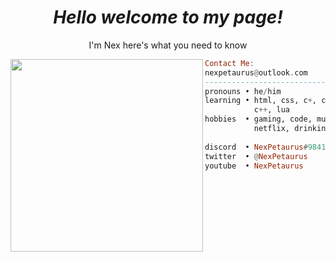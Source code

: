<h1 align="center">
  <I> Hello welcome to my page! </I>
</h1>



<p align="center"> I'm Nex here's what you need to know </p>


<img align="left" src="https://github.com/NexPetaurus.png" width="308" />

```haskell
Contact Me:
nexpetaurus@outlook.com
------------------------------
pronouns • he/him
learning • html, css, c+, c#
           c++, lua           
hobbies  • gaming, code, music,
           netflix, drinking tea.
           
discord  • NexPetaurus#9841
twitter  • @NexPetaurus
youtube  • NexPetaurus
```
